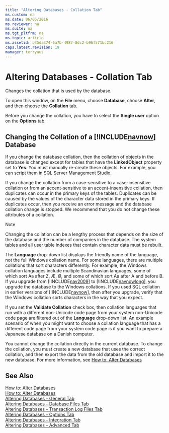 ```yaml
---
title: "Altering Databases - Collation Tab"
ms.custom: na
ms.date: 06/05/2016
ms.reviewer: na
ms.suite: na
ms.tgt_pltfrm: na
ms.topic: article
ms.assetid: b35da374-6a7b-4987-8dc2-b96f571bc216
caps.latest.revision: 19
manager: terryaus
---
```

# Altering Databases - Collation Tab
Changes the collation that is used by the database.  
  
 To open this window, on the **File** menu, choose **Database**, choose **Alter**, and then choose the **Collation** tab.  
  
 Before you change the collation, you have to select the **Single user** option on the **Options** tab.  
  
##  <a name="ChangeCollation"></a> Changing the Collation of a [!INCLUDE[navnow](includes/navnow_md.md)] Database  
 If you change the database collation, then the collation of objects in the database is changed except for tables that have the **LinkedObject** property set to **Yes**. You must manually re\-create these objects. For example, you can script them in SQL Server Management Studio.  
  
 If you change the collation from a case\-sensitive to a case\-insensitive collation or from an accent\-sensitive to an accent\-insensitive collation, then duplicates can occur in the primary keys of the tables. Duplicates can be caused by the values of the character data stored in the primary keys. If duplicates occur, then you receive an error message and the database collation change is stopped. We recommend that you do not change these attributes of a collation.  
  
> [!NOTE]  
>  Changing the collation can be a lengthy process that depends on the size of the database and the number of companies in the database. The system tables and all user table indexes that contain character data must be rebuilt.  
  
 The **Language** drop\-down list displays the friendly name of the language, not the full Windows collation name. For some languages, there are multiple collations that sort characters differently. For example, the Windows collation languages include multiple Scandinavian languages, some of which sort Aa after Z, Æ, Ø, and some of which sort Aa after A and before B. If you upgrade from [!INCLUDE[nav2009](includes/nav2009_md.md)] to [!INCLUDE[navnowlong](includes/navnowlong_md.md)], you upgrade the database to the Windows collations. If you used SQL collation in earlier versions of [!INCLUDE[navnow](includes/navnow_md.md)], then after you upgrade, verify that the Windows collation sorts characters in the way that you expect.  
  
 If you set the **Validate Collation** check box, then collation languages that run with a different non\-Unicode code page from your system non\-Unicode code page are filtered out of the **Language** drop\-down list. An example scenario of when you might want to choose a collation language that has a different code page from your system code page is if you want to prepare a Japanese database on a Danish computer.  
  
 You cannot change the collation directly in the current database. To change the collation, you must create a new database that uses the correct collation, and then export the data from the old database and import it to the new database. For more information, see [How to: Alter Databases](../Topic/How%20to:%20Alter%20Databases.md)  
  
## See Also  
 [How to: Alter Databases](../Topic/How%20to:%20Alter%20Databases.md)   
 [How to: Alter Databases](../Topic/How%20to:%20Alter%20Databases.md)   
 [Altering Databases \- General Tab](Altering-Databases---General-Tab.md)   
 [Altering Databases \- Database Files Tab](Altering-Databases---Database-Files-Tab.md)   
 [Altering Databases \- Transaction Log Files Tab](Altering-Databases---Transaction-Log-Files-Tab.md)   
 [Altering Databases \- Options Tab](Altering-Databases---Options-Tab.md)   
 [Altering Databases \- Integration Tab](Altering-Databases---Integration-Tab.md)   
 [Altering Databases \- Advanced Tab](Altering-Databases---Advanced-Tab.md)